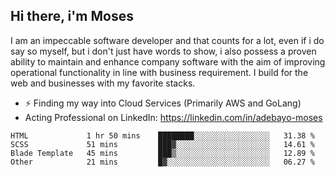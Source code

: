 ## Hi there, i'm Moses

I am an impeccable software developer and that counts for a lot, even if i do say so myself, but i don't just have words to show, i also possess a proven ability to maintain and enhance company software with the aim of improving operational functionality in line with business requirement. I build for the web and businesses with my favorite stacks.
- ⚡ Finding my way into Cloud Services (Primarily AWS and GoLang)
- Acting Professional on LinkedIn: https://linkedin.com/in/adebayo-moses

<!--START_SECTION:waka-->

```text
HTML             1 hr 50 mins    ████████░░░░░░░░░░░░░░░░░   31.38 %
SCSS             51 mins         ███▓░░░░░░░░░░░░░░░░░░░░░   14.61 %
Blade Template   45 mins         ███▒░░░░░░░░░░░░░░░░░░░░░   12.89 %
Other            21 mins         █▓░░░░░░░░░░░░░░░░░░░░░░░   06.27 %
```

<!--END_SECTION:waka-->
